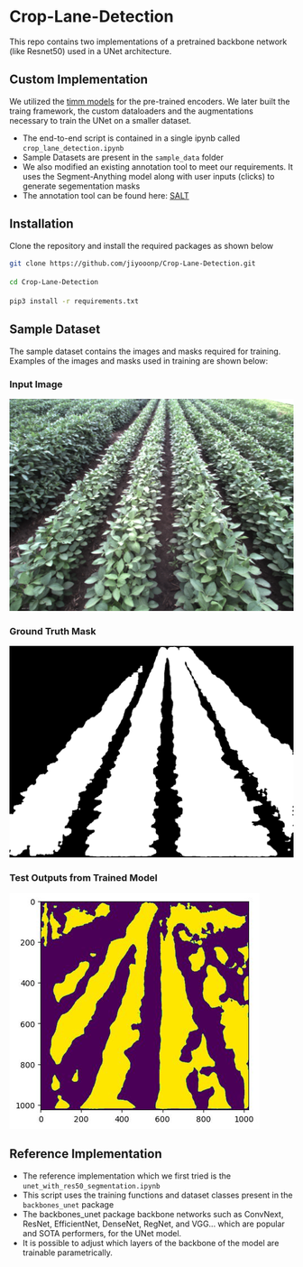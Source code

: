 # Crop-Lane-Detection

This repo contains two implementations of a pretrained backbone network (like Resnet50)
used in a UNet architecture.

## Custom Implementation

We utilized the [timm models](https://pypi.org/project/timm/) for the pre-trained encoders. We later built
the traing framework, the custom dataloaders and the augmentations necessary to train the
UNet on a smaller dataset.

- The end-to-end script is contained in a single ipynb called ```crop_lane_detection.ipynb```
- Sample Datasets are present in the ```sample_data``` folder
- We also modified an existing annotation tool to meet our requirements. It uses the
  Segment-Anything model along with user inputs (clicks) to generate segementation masks
- The annotation tool can be found here: [SALT](https://github.com/sushanthj/salt)

## Installation

Clone the repository and install the required packages as shown below

```bash
git clone https://github.com/jiyooonp/Crop-Lane-Detection.git

cd Crop-Lane-Detection

pip3 install -r requirements.txt
```

## Sample Dataset

The sample dataset contains the images and masks required for training. Examples of the images
and masks used in training are shown below:

### Input Image
![Input_Image](https://github.com/jiyooonp/Crop-Lane-Detection/blob/main/sample_dataset/images/frame000000.png?raw=True)

### Ground Truth Mask
![](./sample_dataset/masks/frame000000_mask.png)

### Test Outputs from Trained Model

![](./sample_dataset/unet_output.jpeg)

## Reference Implementation

- The reference implementation which we first tried is the ```unet_with_res50_segmentation.ipynb```
- This script uses the training functions and dataset classes present in the ```backbones_unet```
  package
- The backbones_unet package backbone networks such as ConvNext, ResNet, EfficientNet, DenseNet, RegNet, and
  VGG... which are popular and SOTA performers, for the UNet model.
- It is possible to adjust which layers of the backbone of the model are trainable parametrically.
